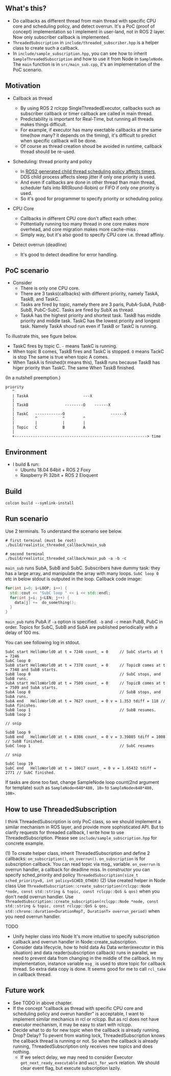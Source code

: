## What's this?
- Do callbacks as different thread from main thread with specific CPU core and scheduling policy, and detect overrun.
  It's a PoC (proof of concept) implementation so I implement in user-land, not in ROS 2 layer.
  Now only subscriber callback is implemented.
- `ThreadedSubscription` in `include/threaded_subscriber.hpp` is a helper class to create such a callback.
- In `include/sample_subscription.hpp`, you can see how to inherit `SampleThreadedSubscription` and how to use it from Node in `SampleNode`.
  The `main` function is in `src/main_sub.cpp`, it's an implementation of the PoC scenario.

## Motivation
- Callback as thread
  - By using ROS 2 rclcpp SingleThreadedExecutor, callbacks such as subscriber callback or timer callback are called in main thread.
  - Predictability is important for Real-Time, but running all threads makes things difficult.
  - For example, if executor has many exectable callbacks at the same time(how many? it depends on the timing),
    it's difficult to predict when specific callback will be done.
  - Of course as thread creation shoud be avoided in runtime, callback thread should be re-used.

- Scheduling: thread priority and policy
  - In [ROS2 generated child thread scheduling policy affects timers](https://discourse.ros.org/t/ros2-generated-child-thread-scheduling-policy-affects-timers/14212), DDS child process affects sleep jitter if only one priority is used.
  - And even if callbacks are done in other thread than main thread, scheduler falls into RR(Round-Robin) or FIFO if only one priority is used.
  - So it's good for programmer to specify priority or scheduling policy.

- CPU Core
  - Callbacks in different CPU core don't affect each other.
  - Pottentially running too many thread in one core makes more overhead, and core migration makes more cache-miss .
  - Simply way, but it's also good to specify CPU core i.e. thread affiniy.

- Detect overrun (deadline)
  - It's good to detect deadline for error handling.


## PoC scenario
- Consider
  - There is only one CPU core.
  - There are 3 tasks(callbacks) with different priority, namely TaskA, TaskB, and TaskC.
  - Tasks are fired by topic, namely there are 3 paris, PubA-SubA, PubB-SubB, PubC-SubC.
    Tasks are fired by SubX as thread.
  - TaskA has the highest priority and shortest task.
    TaskB has middle priority and middle task.
    TaskC has the lowest priority and longest task.
    Namely TaskA shoud run even if TaskB or TaskC is running. 

To illustrate this, see figure below.
  - TaskC fires by topic C. `-` means TaskC is running.
  - When topic B comes, TaskB fires and TaskC is stopped. `O` means TackC is stop
    The same is true when topic A comes.
  - When TaskA is finished(`X` means this), TaskB runs because TaskB has higer priority than TaskC.
    The same When TaskB finished.

(In a nutshell preemption.)

```
priority
   ^
   | TaskA                        ---X
   | 
   | TaskB                --------O    ------X
   | 
   | TaskC   ------------O                    ------X
   |         ^           ^        ^
   |         |           |        |
   | Topic   C           B        A
   |
   +----------------------------------------------------------> time
```

## Environment
- I build & run:
  - Ubuntu 18.04 64bit + ROS 2 Foxy
  - Raspberry Pi 32bit + ROS 2 Eloquent

## Build 

```
colcon build --symlink-install
```

## Run scenario
Use 2 terminals. To understand the scenario see below.

```
# first terminal (must be root)
./build/realistic_threaded_callback/main_sub

# second terminal
./build/realistic_threaded_callback/main_pub -a -b -c
```

`main_sub` runs SubA, SubB and SubC.
Subscribers have dummy task: they has a large array, and manipulate the array with many loops.
`SubC loop 0` etc in below stdout is outputed in the loop.
Callback code image:

```cpp
for(int i=0; i<LOOP; i++) {
  std::cout << "SubC loop " << i << std::endl;
  for(int j=i; j<LEN; j++) {
    data[j] +=  do_something();
  }
}
```

`main_pub` runs PubA if `-a` option is specified. `-b` and `-c` mean PubB, PubC in order.
Topics for SubC, SubB and SubA are published periodically with a delay of 100 ms.


You can see following log in stdout.

```
SubC start HelloWorld0 at t = 7246 count_ = 0     // SubC starts at t = 7246
SubC loop 0
SubB start HelloWorld0 at t = 7378 count_ = 0     // TopicB comes at t = 7348 and SubB starts.
SubB loop 0                                       // SubC stops, and SubB runs.
SubA start HelloWorld0 at t = 7509 count_ = 0     // TopicB comes at t = 7509 and SubA starts.
SubA loop 0                                       // SubB stops, and SubA runs.
SubA end   HelloWorld0 at t = 7627 count_ = 0 v = 1.353 tdiff = 118 // SubA finishes.
SubB loop 1                                       // SubB resumes.
SubB loop 2

// snip

SubB loop 9
SubB end   HelloWorld0 at t = 8386 count_ = 0 v = 3.39885 tdiff = 1008  // SubB finished.
SubC loop 1                                       // SubC resumes

// snip

SubC loop 19
SubC end   HelloWorld0 at t = 10017 count_ = 0 v = 1.65432 tdiff = 2771 // SubC finished.
```

If tasks are done too fast, change SampleNode loop count(2nd argument for template) such as `SampleNode<640*480, 10>` to `SampleNode<640*480, 100>`.

## How to use ThreadedSubscription
I think ThreadedSubscription is only PoC class, so we should implement a similar mechanism in ROS layer, and provide more sophisticated API.
But to clarify requests for threaded callback, I write how to use ThreadedSubscription.
Please see `include/sample_subscription.hpp` for concrete example.

(1) To create helper class, inherit ThreadedSubscription and define 2 callbacks: `on_subscription()`, `on_overrun()`.
    `on_subscription` is for subscription callback. You can read topic via msg_ variable.
    `on_overrun` is overrun handler, a callback for deadline miss.
    In constructor you can specify sched_priority and policy `ThreadedSubscription(size_t sched_priority=0, int policy=SCHED_OTHER)`
(2) Use created helper in Node class
  Use `ThreadedSubscription::create_subscription(rclcpp::Node *node, const std::string & topic, const rclcpp::QoS & qos)` when you don't nedd overrun handler.
  Use  `ThreadedSubscription::create_subscription(rclcpp::Node *node, const std::string & topic, const rclcpp::QoS & qos, std::chrono::duration<DurationRepT, DurationT> overrun_period)` when you need overrun handler.

TODO
  - Unify hepler class into Node
    It's more intuitive to specify subscription callback and overrun handler in Node::create_subscription.
  - Consider data lifecycle, how to hold data
    As Data writer(executor in this situation) and data reader(subscription callback) runs in parallel, we need to prevent data from changing in the middle of the callback.
    In my implementation, instance variable `msg_` is used to store topic for callback thread.
    So extra data copy is done.
    It seems good for me to call `rcl_take` in callback thread.

## Future work
- See TODO in above chapter.
- If the concept "callback as thread with specific CPU core and scheduling policy and overun handler" is acceptable, I want to implement similar mechanics in rcl or rclcpp. But as rcl does not have executor mechanism, it may be easy to start with rclcpp.
- Decide what to do for new topic when the callback is already running. Drop? Delay?
  To pevent from waiting lock, ThreadedSubscription knows the callback thread is running or not.
  So when the callback is already running, ThreadedSubscription only receives new topics and does nothing.
  - If we select delay, we may need to consider Executor `get_next_ready_executable` and `wait_for_work` relation.
    We should clear event flag, but execute subscription lazily.

